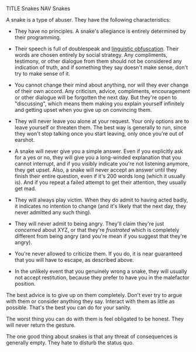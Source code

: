 TITLE Snakes
NAV Snakes

A snake is a type of abuser. They have the following characteristics:

* They have no principles. A snake's allegiance is entirely determined by their programming.

* Their speech is full of doublespeak and [linguistic obfuscation](/argument/dirty_tactics#linguistic-obfuscation). Their words are chosen entirely by social strategy. Any compliments, testimony, or other dialogue from them should not be considered any indication of truth, and if something they say doesn't make sense, don't try to make sense of it.

* You cannot change their mind about anything, nor will they ever change of their own accord. Any criticism, advice, compliments, encouragement or other dialogue will be forgotten the next day. But they're open to "discussing", which means them making you explain yourself infinitely and getting upset when you give up on convincing them.

* They will never leave you alone at your request. Your only options are to leave yourself or threaten them. The best way is generally to run, since they won't stop talking once you start leaving, only once you're out of earshot.

* A snake will never give you a simple answer. Even if you explicitly ask for a yes or no, they will give you a long-winded explanation that you cannot interrupt, and if you visibly indicate you're not listening anymore, they get upset. Also, a snake will never accept an answer until they finish their entire question, even if it's 200 words long (which it usually is). And if you repeat a failed attempt to get their attention, they usually get mad.

* They will always play victim. When they do admit to having acted badly, it indicates no intention to change (and it's likely that the next day, they never admitted any such thing).

* They will never admit to being angry. They'll claim they're just *concerned* about XYZ, or that they're *frustrated* which is completely different from being angry (and you're mean if you suggest that they're angry).

* You're never allowed to criticize them. If you do, it is near guaranteed that you will have to escape, as described above.

* In the unlikely event that you genuinely wrong a snake, they will usually not accept restitution, because they prefer to have you in the malefactor position.

The best advice is to give up on them completely. Don't ever try to argue with them or consider anything they say. Interact with them as little as possible. That's the best you can do for your sanity.

The worst thing you can do with them is feel obligated to be honest. They will never return the gesture.

The one good thing about snakes is that any threat of consequences is generally empty. They hate to disturb the status quo.
